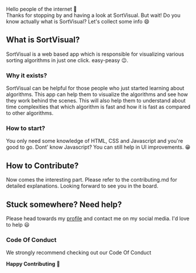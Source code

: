 Hello people of the internet :wave:<br/>
Thanks for stopping by and having a look at SortVisual. But wait! Do you know actually what is SortVisual? Let's collect some info :smile:

## What is SortVisual?
SortVisual is a web based app which is responsible for visualizing various sorting algorithms in just one click. easy-peasy :wink:.

### Why it exists?
SortVisual can be helpful for those people who just started learning about algorithms. This app can help them to visualize the algorithms and see how they work behind the scenes. This will also help them to understand about time complexities that which algorithm is fast and how it is fast as compared to other algorithms.

### How to start?
You only need some knowledge of HTML, CSS and Javascript and you're good to go. Dont' know Javascript? You can still help in UI improvements. :grin:

## How to Contribute?
Now comes the interesting part.
Please refer to the contributing.md for detailed explanations. Looking forward to see you in the board.

## Stuck somewhere? Need help?
Please head towards my [profile](https://github.com/dipanshparmar) and contact me on my social media. I'd love to help :smiley:

### Code Of Conduct
We strongly recommend checking out our Code Of Conduct

**Happy Contributing** :tada:
